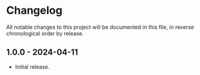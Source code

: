 # Changelog

All notable changes to this project will be documented in this file, in reverse chronological order by release.

## 1.0.0 - 2024-04-11

- Initial release.

